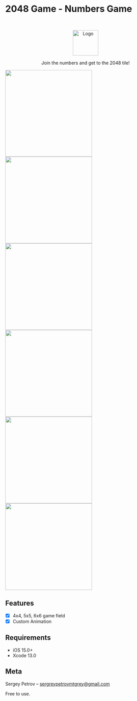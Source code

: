 # 2048 Game - Numbers Game
<br />
<p align="center">
  <a href="https://github.com/Mutagrey/2048Game/blob/main/Screens/Icon.jpeg">
    <img src="Icon.jpeg" alt="Logo" width="80" height="80">
  </a>
  <p align="center">
       Join the numbers and get to the 2048 tile!
  </p>
</p>

<p align="row">
<img src= "https://github.com/Mutagrey/2048Game/blob/main/Screens/screen1.png" width="272" >
<img src= "https://github.com/Mutagrey/2048Game/blob/main/Screens/screen2.png" width="272" >
<img src= "https://github.com/Mutagrey/2048Game/blob/main/Screens/screen3.png" width="272" >
<img src= "https://github.com/Mutagrey/2048Game/blob/main/Screens/screen4.png" width="272" >
<img src= "https://github.com/Mutagrey/2048Game/blob/main/Screens/screen5.png" width="272" >
<img src= "https://github.com/Mutagrey/2048Game/blob/main/Screens/screen6.png" width="272" >
</p>

## Features

- [x] 4x4, 5x5, 6x6 game field
- [x] Custom Animation

## Requirements

- iOS 15.0+
- Xcode 13.0

## Meta

Sergey Petrov  – sergreypetrovmtgrey@gmail.com

Free to use.
